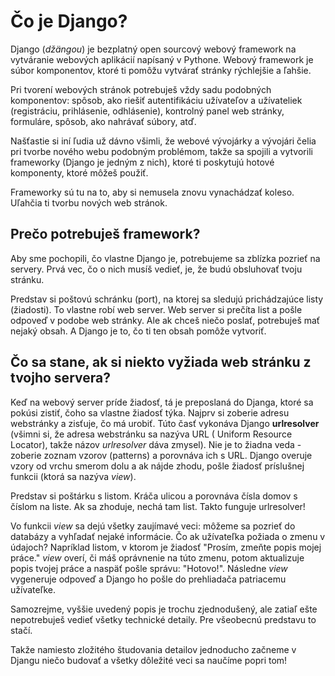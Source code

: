 # Čo je Django?

Django (*džängou*) je bezplatný open sourcový webový framework na vytváranie webových aplikácií napísaný v Pythone. Webový framework je súbor komponentov, ktoré ti pomôžu vytvárať stránky rýchlejšie a ľahšie.

Pri tvorení webových stránok potrebuješ vždy sadu podobných komponentov: spôsob, ako riešiť autentifikáciu užívateľov a užívateliek (registráciu, prihlásenie, odhlásenie), kontrolný panel web stránky, formuláre, spôsob, ako nahrávať súbory, atď.

Našťastie si iní ľudia už dávno všimli, že webové vývojárky a vývojári čelia pri tvorbe nového webu podobným problémom, takže sa spojili a vytvorili frameworky (Django je jedným z nich), ktoré ti poskytujú hotové komponenty, ktoré môžeš použiť.

Frameworky sú tu na to, aby si nemusela znovu vynachádzať koleso. Uľahčia ti tvorbu nových web stránok.

## Prečo potrebuješ framework?

Aby sme pochopili, čo vlastne Django je, potrebujeme sa zblízka pozrieť na servery. Prvá vec, čo o nich musíš vedieť, je, že budú obsluhovať tvoju stránku.

Predstav si poštovú schránku (port), na ktorej sa sledujú prichádzajúce listy (žiadosti). To vlastne robí web server. Web server si prečíta list a pošle odpoveď v podobe web stránky. Ale ak chceš niečo poslať, potrebuješ mať nejaký obsah. A Django je to, čo ti ten obsah pomôže vytvoriť.

## Čo sa stane, ak si niekto vyžiada web stránku z tvojho servera?

Keď na webový server príde žiadosť, tá je preposlaná do Djanga, ktoré sa pokúsi zistiť, čoho sa vlastne žiadosť týka. Najprv si zoberie adresu webstránky a zisťuje, čo má urobiť. Túto časť vykonáva Django **urlresolver** (všimni si, že adresa webstránku sa nazýva URL ( Uniform Resource Locator), takže názov *urlresolver* dáva zmysel). Nie je to žiadna veda - zoberie zoznam vzorov (patterns) a porovnáva ich s URL. Django overuje vzory od vrchu smerom dolu a ak nájde zhodu, pošle žiadosť príslušnej funkcii (ktorá sa nazýva *view*).

Predstav si poštárku s listom. Kráča ulicou a porovnáva čísla domov s číslom na liste. Ak sa zhoduje, nechá tam list. Takto funguje urlresolver!

Vo funkcii *view* sa dejú všetky zaujímavé veci: môžeme sa pozrieť do databázy a vyhľadať nejaké informácie. Čo ak užívateľka požiada o zmenu v údajoch? Napríklad listom, v ktorom je žiadosť "Prosím, zmeňte popis mojej práce." *view* overí, či máš oprávnenie na túto zmenu, potom aktualizuje popis tvojej práce a naspäť pošle správu: "Hotovo!". Následne *view* vygeneruje odpoveď a Django ho pošle do prehliadača patriacemu užívateľke.

Samozrejme, vyššie uvedený popis je trochu zjednodušený, ale zatiaľ ešte nepotrebuješ vedieť všetky technické detaily. Pre všeobecnú predstavu to stačí.

Takže namiesto zložitého študovania detailov jednoducho začneme v Djangu niečo budovať a všetky dôležité veci sa naučíme popri tom!